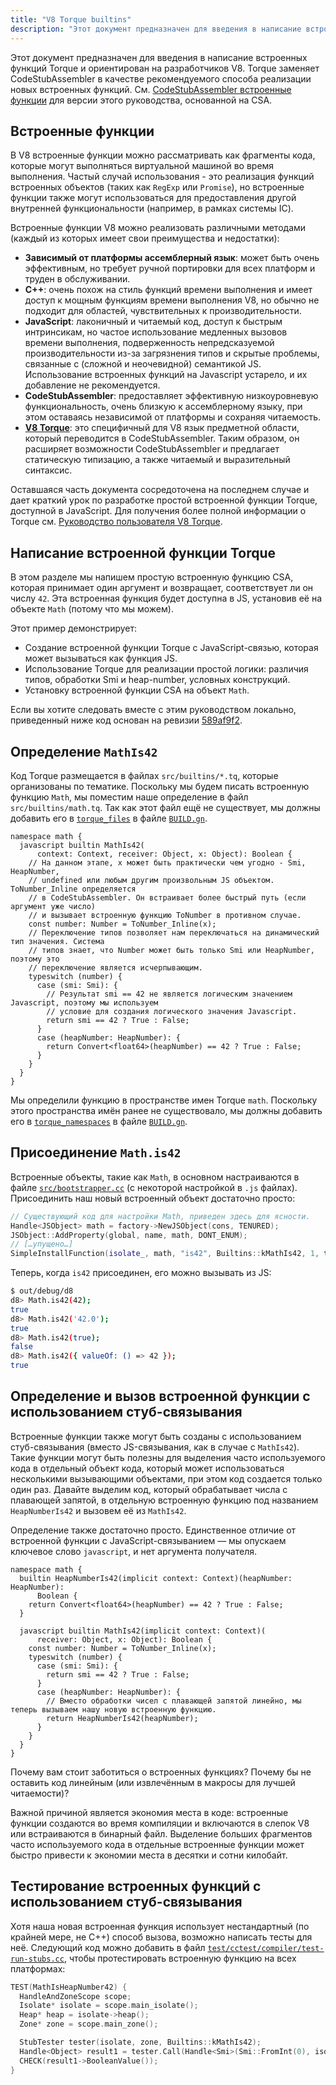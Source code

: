 ```yaml
---
title: "V8 Torque builtins"
description: "Этот документ предназначен для введения в написание встроенных функций Torque и ориентирован на разработчиков V8."
---
```

Этот документ предназначен для введения в написание встроенных функций Torque и ориентирован на разработчиков V8. Torque заменяет CodeStubAssembler в качестве рекомендуемого способа реализации новых встроенных функций. См. [CodeStubAssembler встроенные функции](/docs/csa-builtins) для версии этого руководства, основанной на CSA.

## Встроенные функции

В V8 встроенные функции можно рассматривать как фрагменты кода, которые могут выполняться виртуальной машиной во время выполнения. Частый случай использования - это реализация функций встроенных объектов (таких как `RegExp` или `Promise`), но встроенные функции также могут использоваться для предоставления другой внутренней функциональности (например, в рамках системы IC).

Встроенные функции V8 можно реализовать различными методами (каждый из которых имеет свои преимущества и недостатки):

- **Зависимый от платформы ассемблерный язык**: может быть очень эффективным, но требует ручной портировки для всех платформ и труден в обслуживании.
- **C++**: очень похож на стиль функций времени выполнения и имеет доступ к мощным функциям времени выполнения V8, но обычно не подходит для областей, чувствительных к производительности.
- **JavaScript**: лаконичный и читаемый код, доступ к быстрым интринсикам, но частое использование медленных вызовов времени выполнения, подверженность непредсказуемой производительности из-за загрязнения типов и скрытые проблемы, связанные с (сложной и неочевидной) семантикой JS. Использование встроенных функций на Javascript устарело, и их добавление не рекомендуется.
- **CodeStubAssembler**: предоставляет эффективную низкоуровневую функциональность, очень близкую к ассемблерному языку, при этом оставаясь независимой от платформы и сохраняя читаемость.
- **[V8 Torque](/docs/torque)**: это специфичный для V8 язык предметной области, который переводится в CodeStubAssembler. Таким образом, он расширяет возможности CodeStubAssembler и предлагает статическую типизацию, а также читаемый и выразительный синтаксис.

Оставшаяся часть документа сосредоточена на последнем случае и дает краткий урок по разработке простой встроенной функции Torque, доступной в JavaScript. Для получения более полной информации о Torque см. [Руководство пользователя V8 Torque](/docs/torque).

## Написание встроенной функции Torque

В этом разделе мы напишем простую встроенную функцию CSA, которая принимает один аргумент и возвращает, соответствует ли он числу `42`. Эта встроенная функция будет доступна в JS, установив её на объекте `Math` (потому что мы можем).

Этот пример демонстрирует:

- Создание встроенной функции Torque с JavaScript-связью, которая может вызываться как функция JS.
- Использование Torque для реализации простой логики: различия типов, обработки Smi и heap-number, условных конструкций.
- Установку встроенной функции CSA на объект `Math`.

Если вы хотите следовать вместе с этим руководством локально, приведенный ниже код основан на ревизии [589af9f2](https://chromium.googlesource.com/v8/v8/+/589af9f257166f66774b4fb3008cd09f192c2614).

## Определение `MathIs42`

Код Torque размещается в файлах `src/builtins/*.tq`, которые организованы по тематике. Поскольку мы будем писать встроенную функцию `Math`, мы поместим наше определение в файл `src/builtins/math.tq`. Так как этот файл ещё не существует, мы должны добавить его в [`torque_files`](https://cs.chromium.org/chromium/src/v8/BUILD.gn?l=914&rcl=589af9f257166f66774b4fb3008cd09f192c2614) в файле [`BUILD.gn`](https://cs.chromium.org/chromium/src/v8/BUILD.gn).

```torque
namespace math {
  javascript builtin MathIs42(
      context: Context, receiver: Object, x: Object): Boolean {
    // На данном этапе, x может быть практически чем угодно - Smi, HeapNumber,
    // undefined или любым другим произвольным JS объектом. ToNumber_Inline определяется
    // в CodeStubAssembler. Он встраивает более быстрый путь (если аргумент уже число)
    // и вызывает встроенную функцию ToNumber в противном случае.
    const number: Number = ToNumber_Inline(x);
    // Переключение типов позволяет нам переключаться на динамический тип значения. Система
    // типов знает, что Number может быть только Smi или HeapNumber, поэтому это
    // переключение является исчерпывающим.
    typeswitch (number) {
      case (smi: Smi): {
        // Результат smi == 42 не является логическим значением Javascript, поэтому мы используем
        // условие для создания логического значения Javascript.
        return smi == 42 ? True : False;
      }
      case (heapNumber: HeapNumber): {
        return Convert<float64>(heapNumber) == 42 ? True : False;
      }
    }
  }
}
```

Мы определили функцию в пространстве имен Torque `math`. Поскольку этого пространства имён ранее не существовало, мы должны добавить его в [`torque_namespaces`](https://cs.chromium.org/chromium/src/v8/BUILD.gn?l=933&rcl=589af9f257166f66774b4fb3008cd09f192c2614) в файле [`BUILD.gn`](https://cs.chromium.org/chromium/src/v8/BUILD.gn).

## Присоединение `Math.is42`

Встроенные объекты, такие как `Math`, в основном настраиваются в файле [`src/bootstrapper.cc`](https://cs.chromium.org/chromium/src/v8/src/bootstrapper.cc?q=src/bootstrapper.cc+package:%5Echromium$&l=1) (с некоторой настройкой в `.js` файлах). Присоединить наш новый встроенный объект достаточно просто:

```cpp
// Существующий код для настройки Math, приведен здесь для ясности.
Handle<JSObject> math = factory->NewJSObject(cons, TENURED);
JSObject::AddProperty(global, name, math, DONT_ENUM);
// […упущено…]
SimpleInstallFunction(isolate_, math, "is42", Builtins::kMathIs42, 1, true);
```

Теперь, когда `is42` присоединен, его можно вызывать из JS:

```bash
$ out/debug/d8
d8> Math.is42(42);
true
d8> Math.is42('42.0');
true
d8> Math.is42(true);
false
d8> Math.is42({ valueOf: () => 42 });
true
```

## Определение и вызов встроенной функции с использованием стуб-связывания

Встроенные функции также могут быть созданы с использованием стуб-связывания (вместо JS-связывания, как в случае с `MathIs42`). Такие функции могут быть полезны для выделения часто используемого кода в отдельный объект кода, который может использоваться несколькими вызывающими объектами, при этом код создается только один раз. Давайте выделим код, который обрабатывает числа с плавающей запятой, в отдельную встроенную функцию под названием `HeapNumberIs42` и вызовем её из `MathIs42`.

Определение также достаточно просто. Единственное отличие от встроенной функции с JavaScript-связыванием — мы опускаем ключевое слово `javascript`, и нет аргумента получателя.

```torque
namespace math {
  builtin HeapNumberIs42(implicit context: Context)(heapNumber: HeapNumber):
      Boolean {
    return Convert<float64>(heapNumber) == 42 ? True : False;
  }

  javascript builtin MathIs42(implicit context: Context)(
      receiver: Object, x: Object): Boolean {
    const number: Number = ToNumber_Inline(x);
    typeswitch (number) {
      case (smi: Smi): {
        return smi == 42 ? True : False;
      }
      case (heapNumber: HeapNumber): {
        // Вместо обработки чисел с плавающей запятой линейно, мы теперь вызываем нашу новую встроенную функцию.
        return HeapNumberIs42(heapNumber);
      }
    }
  }
}
````

Почему вам стоит заботиться о встроенных функциях? Почему бы не оставить код линейным (или извлечённым в макросы для лучшей читаемости)?

Важной причиной является экономия места в коде: встроенные функции создаются во время компиляции и включаются в слепок V8 или встраиваются в бинарный файл. Выделение больших фрагментов часто используемого кода в отдельные встроенные функции может быстро привести к экономии места в десятки и сотни килобайт.

## Тестирование встроенных функций с использованием стуб-связывания

Хотя наша новая встроенная функция использует нестандартный (по крайней мере, не C++) способ вызова, возможно написать тесты для неё. Следующий код можно добавить в файл [`test/cctest/compiler/test-run-stubs.cc`](https://cs.chromium.org/chromium/src/v8/test/cctest/compiler/test-run-stubs.cc), чтобы протестировать встроенную функцию на всех платформах:

```cpp
TEST(MathIsHeapNumber42) {
  HandleAndZoneScope scope;
  Isolate* isolate = scope.main_isolate();
  Heap* heap = isolate->heap();
  Zone* zone = scope.main_zone();

  StubTester tester(isolate, zone, Builtins::kMathIs42);
  Handle<Object> result1 = tester.Call(Handle<Smi>(Smi::FromInt(0), isolate));
  CHECK(result1->BooleanValue());
}
```
